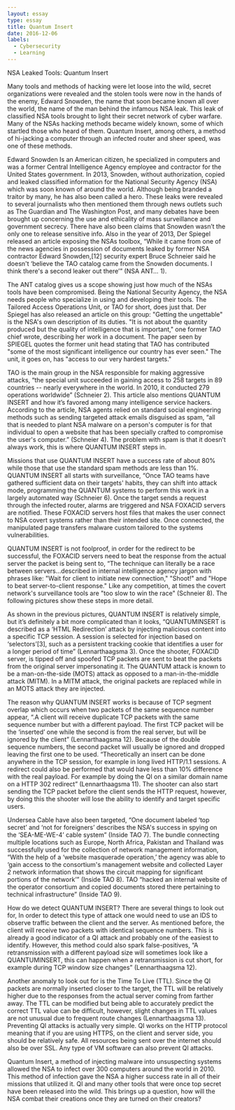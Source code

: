 ```yaml
---
layout: essay
type: essay
title: Quantum Insert
date: 2016-12-06
labels:
  - Cybersecurity
  - Learning
---
```


NSA Leaked Tools: Quantum Insert
	
Many tools and methods of hacking were let loose into the wild, secret organizations were revealed and the stolen tools were now in the hands of the enemy, Edward Snowden, the name that soon became known all over the world, the name of the man behind the infamous NSA leak.  This leak of classified NSA tools brought to light their secret network of cyber warfare. Many of the NSAs hacking methods became widely known, some of which startled those who heard of them. Quantum Insert, among others, a method of hi-jacking a computer through an infected router and sheer speed, was one of these methods. 
	
Edward Snowden Is an American citizen, he specialized in computers and was a former Central Intelligence Agency employee and contractor for the United States government. In 2013, Snowden, without authorization, copied and leaked classified information for the National Security Agency (NSA) which was soon known of around the world. Although being branded a traitor by many, he has also been called a hero. These leaks were revealed to several journalists who then mentioned them through news outlets such as The Guardian and The Washington Post, and many debates have been brought up concerning the use and ethicality of mass surveillance and government secrecy. There have also been claims that Snowden wasn’t the only one to release sensitive info. Also in the year of 2013, Der Spiegel released an article exposing the NSAs toolbox, “While it came from one of the news agencies in possession of documents leaked by former NSA contractor Edward Snowden,[12] security expert Bruce Schneier said he doesn't ‘believe the TAO catalog came from the Snowden documents. I think there's a second leaker out there’” (NSA ANT… 1).

The ANT catalog gives us a scope showing just how much of the NSAs tools have been compromised. Being the National Security Agency, the NSA needs people who specialize in using and developing their tools. The Tailored Access Operations Unit, or TAO for short, does just that. Der Spiegel has also released an article on this group:
"Getting the ungettable" is the NSA's own description of its duties. "It is not about the quantity produced but the quality of intelligence that is important," one former TAO chief wrote, describing her work in a document. The paper seen by SPIEGEL quotes the former unit head stating that TAO has contributed "some of the most significant intelligence our country has ever seen." The unit, it goes on, has "access to our very hardest targets."

TAO is the main group in the NSA responsible for making aggressive attacks, “the special unit succeeded in gaining access to 258 targets in 89 countries -- nearly everywhere in the world. In 2010, it conducted 279 operations worldwide” (Schneier 2). This article also mentions QUANTUM INSERT and how it’s favored among many intelligence service hackers. According to the article, NSA agents relied on standard social engineering methods such as sending targeted attack emails disguised as spam, “all that is needed to plant NSA malware on a person's computer is for that individual to open a website that has been specially crafted to compromise the user's computer.” (Schneier 4). The problem with spam is that it doesn’t always work, this is where QUANTUM INSERT steps in. 
	
Missions that use QUANTUM INSERT have a success rate of about 80% while those that use the standard spam methods are less than 1%. QUANTUM INSERT all starts with surveillance, “Once TAO teams have gathered sufficient data on their targets' habits, they can shift into attack mode, programming the QUANTUM systems to perform this work in a largely automated way (Schneier 6). Once the target sends a request through the infected router, alarms are triggered and NSA FOXACID servers are notified. These FOXACID servers host files that makes the user connect to NSA covert systems rather than their intended site. Once connected, the manipulated page transfers malware custom tailored to the systems vulnerabilities. 
  
QUANTUM INSERT is not foolproof, in order for the redirect to be successful, the FOXACID servers need to beat the response from the actual server the packet is being sent to, “The technique can literally be a race between servers…described in internal intelligence agency jargon with phrases like: "Wait for client to initiate new connection," "Shoot!" and "Hope to beat server-to-client response." Like any competition, at times the covert network's surveillance tools are "too slow to win the race" (Schneier 8). The following pictures show these steps in more detail.
	
As shown in the previous pictures, QUANTUM INSERT is relatively simple, but it’s definitely a bit more complicated than it looks, “QUANTUMINSERT is described as a ‘HTML Redirection’ attack by injecting malicious content into a specific TCP session. A session is selected for injection based on ‘selectors’[3], such as a persistent tracking cookie that identifies a user for a longer period of time” (Lennarthaagsma 3). Once the shooter, FOXACID server, is tipped off and spoofed TCP packets are sent to beat the packets from the original server impersonating it. The QUANTUM attack is known to be a man-on-the-side (MOTS) attack as opposed to a man-in-the-middle attack (MITM). In a MITM attack, the original packets are replaced while in an MOTS attack they are injected. 
  
The reason why QUANTUM INSERT works is because of TCP segment overlap which occurs when two packets of the same sequence number appear, “.A client will receive duplicate TCP packets with the same sequence number but with a different payload. The first TCP packet will be the ‘inserted’ one while the second is from the real server, but will be ignored by the client” (Lennarthaagsma 12). Because of the double sequence numbers, the second packet will usually be ignored and dropped leaving the first one to be used. “Theoretically an insert can be done anywhere in the TCP session, for example in long lived HTTP/1.1 sessions. A redirect could also be performed that would have less than 10% difference with the real payload. For example by doing the QI on a similar domain name on a HTTP 302 redirect” (Lennarthaagsma 11). The shooter can also start sending the TCP packet before the client sends the HTTP request, however, by doing this the shooter will lose the ability to identify and target specific users. 

Undersea Cable have also been targeted, “One document labeled ‘top secret’ and ‘not for foreigners’ describes the NSA's success in spying on the ‘SEA-ME-WE-4’ cable system” (Inside TAO 7). The bundle connecting multiple locations such as Europe, North Africa, Pakistan and Thailand was successfully used for the collection of network management information, “With the help of a ‘website masquerade operation,’ the agency was able to ‘gain access to the consortium's management website and collected Layer 2 network information that shows the circuit mapping for significant portions of the network’” (Inside TAO 8). TAO “hacked an internal website of the operator consortium and copied documents stored there pertaining to technical infrastructure” (Inside TAO 9). 
	
How do we detect QUANTUM INSERT? There are several things to look out for, In order to detect this type of attack one would need to use an IDS to observe traffic between the client and the server. As mentioned before, the client will receive two packets with identical sequence numbers. This is already a good indicator of a QI attack and probably one of the easiest to identify. However, this method could also spark false-positives, “A retransmission with a different payload size will sometimes look like a QUANTUMINSERT, this can happen when a retransmission is cut short, for example during TCP window size changes” (Lennarthaagsma 12).
  
Another anomaly to look out for is the Time To Live (TTL). Since the QI packets are normally inserted closer to the target, the TTL will be relatively higher due to the responses from the actual server coming from farther away. The TTL can be modified but being able to accurately predict the correct TTL value can be difficult, however, slight changes in TTL values are not unusual due to frequent route changes (Lennarthaagsma 13). Preventing QI attacks is actually very simple. QI works on the HTTP protocol meaning that if you are using HTTPS, on the client and server side, you should be relatively safe. All resources being sent over the internet should also be over SSL. Any type of VM software can also prevent QI attacks.
  
Quantum Insert, a method of injecting malware into unsuspecting systems allowed the NSA to infect over 300 computers around the world in 2010. This method of infection gave the NSA a higher success rate in all of their missions that utilized it. QI and many other tools that were once top secret have been released into the wild. This brings up a question, how will the NSA combat their creations once they are turned on their creators?


